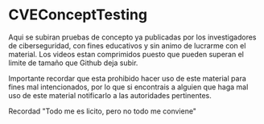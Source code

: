 # CVEConceptTesting

Aqui se subiran pruebas de concepto ya publicadas por los investigadores de ciberseguridad, con fines educativos y sin animo de lucrarme con el material. Los videos estan comprimidos puesto que pueden superan el limite de tamaño que Github deja subir. 

Importante recordar que esta prohibido hacer uso de este material para fines mal intencionados, por lo que si encontrais a alguien que haga mal uso de este material notificarlo a las autoridades pertinentes.

Recordad "Todo me es licito, pero no todo me conviene"
